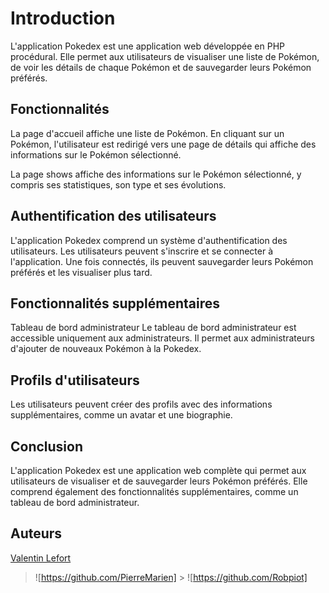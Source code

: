 # Introduction

L'application Pokedex est une application web développée en PHP procédural. Elle permet aux utilisateurs de visualiser une liste de Pokémon, de voir les détails de chaque Pokémon et de sauvegarder leurs Pokémon préférés.

## Fonctionnalités

La page d'accueil affiche une liste de Pokémon. En cliquant sur un Pokémon, l'utilisateur est redirigé vers une page de détails qui affiche des informations sur le Pokémon sélectionné.

La page shows affiche des informations sur le Pokémon sélectionné, y compris ses statistiques, son type et ses évolutions.

## Authentification des utilisateurs

L'application Pokedex comprend un système d'authentification des utilisateurs. Les utilisateurs peuvent s'inscrire et se connecter à l'application. Une fois connectés, ils peuvent sauvegarder leurs Pokémon préférés et les visualiser plus tard.

## Fonctionnalités supplémentaires

Tableau de bord administrateur
Le tableau de bord administrateur est accessible uniquement aux administrateurs. Il permet aux administrateurs d'ajouter de nouveaux Pokémon à la Pokedex.

## Profils d'utilisateurs

Les utilisateurs peuvent créer des profils avec des informations supplémentaires, comme un avatar et une biographie.

## Conclusion

L'application Pokedex est une application web complète qui permet aux utilisateurs de visualiser et de sauvegarder leurs Pokémon préférés. Elle comprend également des fonctionnalités supplémentaires, comme un tableau de bord administrateur.

## Auteurs

[Valentin Lefort](https://github.com/Valentin-Lefort)

> ![https://github.com/PierreMarien] > ![https://github.com/Robpiot]
